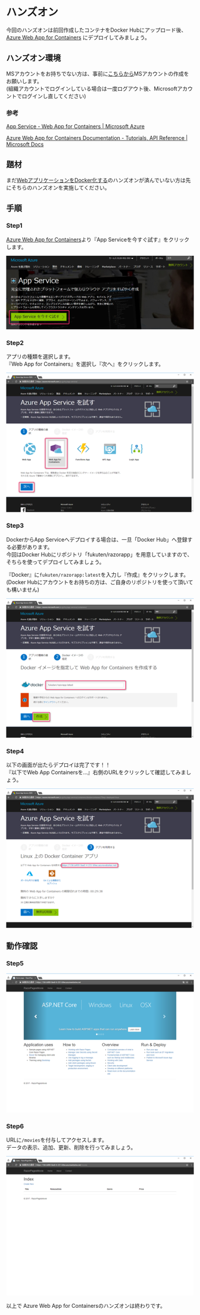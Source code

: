 # ハンズオン
今回のハンズオンは前回作成したコンテナをDocker Hubにアップロード後、[Azure Web App for Containers](https://azure.microsoft.com/ja-jp/services/app-service/containers/)
にデプロイしてみましょう。

## ハンズオン環境  
MSアカウントをお持ちでない方は、事前に[こちらから](https://www.microsoft.com/ja-jp/msaccount/signup)MSアカウントの作成をお願いします。  
(組織アカウントでログインしている場合は一度ログアウト後、Microsoftアカウントでログインし直してください)

### 参考
[App Service - Web App for Containers | Microsoft Azure](https://azure.microsoft.com/ja-jp/services/app-service/containers/)

[Azure Web App for Containers Documentation - Tutorials, API Reference | Microsoft Docs](https://docs.microsoft.com/en-us/azure/app-service/containers/)

## 題材
まだ[WebアプリケーションをDocker化する](../3_handson_container/README.md)のハンズオンが済んでいない方は先にそちらのハンズオンを実施してください。

## 手順
### Step1
[Azure Web App for Containers](https://azure.microsoft.com/ja-jp/services/app-service/containers/)より『App Serviceを今すぐ試す』をクリックします。  

![step1](./images/step1.png)

### Step2
アプリの種類を選択します。  
『Web App for Containers』を選択し『次へ』をクリックします。  

![step2](./images/step2.png)

### Step3
DockerからApp Serviceへデプロイする場合は、一旦「Docker Hub」へ登録する必要があります。  
今回はDocker Hubにリポジトリ「fukuten/razorapp」を用意していますので、そちらを使ってデプロイしてみましょう。  
 
『Docker』に`fukuten/razorapp:latest`を入力し『作成』をクリックします。  
(Docker Hubにアカウントをお持ちの方は、ご自身のリポジトリを使って頂いても構いません)  

![step3](./images/step3.png)

### Step4
以下の画面が出たらデプロイは完了です！！  
『以下でWeb App Containersを…』右側のURLをクリックして確認してみましょう。  

![step4](./images/step4.png)

## 動作確認
### Step5
![step5](./images/step5.png)

### Step6
URLに`/movies`を付与してアクセスします。  
データの表示、追加、更新、削除を行ってみましょう。  

![step6](./images/step6.png)  
  
以上で Azure Web App for Containersのハンズオンは終わりです。